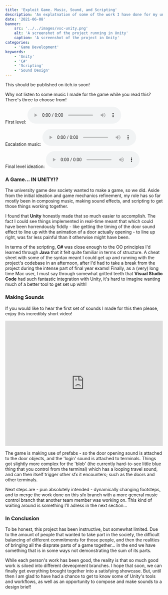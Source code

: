 ```yaml
---
title: 'Exploit Game. Music, Sound, and Scripting'
description: 'An explatnation of some of the work I have done for my university game dev society'
date: '2021-06-08'
banner:
    src: '../../images/vsc-unity.png'
    alt: 'A screenshot of the project running in Unity'
    caption: 'A screenshot of the project in Unity'
categories:
    - 'Game Development'
keywords:
    - 'Unity'
    - 'C#'
    - 'Scripting'
    - 'Sound Design'
---
```


This should be published on itch.io soon!

Why not listen to some music I made for the game while you read this? There's three to choose from! 

First level:   <audio controls><source src="../../bearings.mp3" type="audio/mp3">It broke?</audio>

Escalation music:   <audio controls><source src="../../transport-hub.mp3" type="audio/mp3">It broke?</audio>

Final level ideation:   <audio controls><source src="../../final-level.mp3" type="audio/mp3">It broke?</audio>

### A Game... IN UNITY!?
The university game dev society wanted to make a game, so we did. Aside from the initial ideation and game mechanics refinement, my role has so far mostly been in composing music, making sound effects, and scripting to get those things working together.

I found that **Unity** honestly made that so much easier to accomplish. The fact I could see things implemented in real-time meant that which could have been horrendously fiddly - like getting the timing of the door sound effect to line up with the animation of a door actually opening - to line up right, was far less painful than it otherwise might have been.

In terms of the scripting, **C#** was close enough to the OO principles I'd learned through **Java** that it felt quite familiar in terms of structure. A cheat sheet with some of the syntax meant I could get up and running with the project's codebase in an afternoon, after I'd had to take a break from the project during the intense part of final year exams! Finally, as a (very) long time Mac user, I must say through somewhat gritted teeth that **Visual Studio Code** had such fantastic integration with Unity, it's hard to imagine wanting much of a better tool to get set up with!

### Making Sounds
If you would like to hear the first set of sounds I made for this then please, enjoy this incredibly short video!
<iframe width="100%" height="400" src="https://www.youtube.com/embed/4_6gB3vhI5E" title="YouTube video player" frameborder="0" allow="accelerometer; autoplay; clipboard-write; encrypted-media; gyroscope; picture-in-picture" allowfullscreen></iframe>

The game is making use of prefabs - so the door opening sound is attached to the door objects, and the 'login' sound is attached to terminals. Things got slightly more complex for the 'blob' (the currently hard-to-see little blue thing that you control from the terminal) which has a looping travel sound, and can then itself trigger other sfx it encounters; such as the doors and other terminals.

Next steps are - pun absolutely intended - dynamically changing footsteps, and to merge the work done on this sfx branch with a more general music control branch that another team member was working on. This kind of waiting around is something I'll adress in the next section...

### In Conclusion
To be honest, this project has been instructive, but somewhat limited. Due to the amount of people that wanted to take part in the society, the difficult balancing of different commitments for those people, and then the realities of bringing all the disprate parts of a game together... in the end we have something that is in some ways not demonstrating the sum of its parts. 

While each person's work has been good, the reality is that so much good work is siloed into different deveopment branches. I hope that soon, we can finally get everything brought together into a satisfying showcase. But, until then I am glad to have had a chance to get to know some of Unity's tools and workflows, as well as an opportunity to compose and make sounds to a design brief!